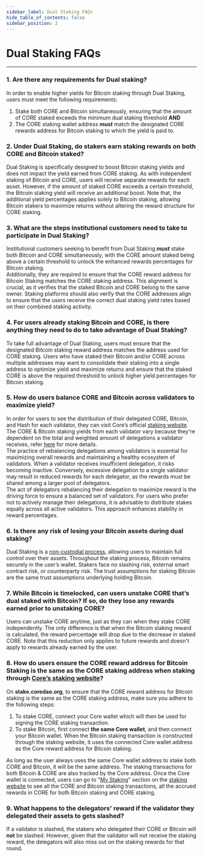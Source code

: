 ```yaml
---
sidebar_label: Dual Staking FAQs
hide_table_of_contents: false
sidebar_position: 2
---
```


# Dual Staking FAQs
---

### **1\. Are there any requirements for Dual staking?**

In order to enable higher yields for Bitcoin staking through Dual Staking, users must meet the following requirements: 

1. Stake both CORE and Bitcoin simultaneously, ensuring that the amount of CORE staked exceeds the minimum dual staking threshold  **AND**   
2. The CORE staking wallet address ***must*** match the designated CORE rewards address for Bitcoin staking to which the yield is paid to.

### **2\. Under Dual Staking, do stakers earn staking rewards on both CORE and Bitcoin staked?**

Dual Staking is specifically designed to boost Bitcoin staking yields and does not impact the yield earned from CORE staking. As with independent staking of Bitcoin and CORE, users will receive separate rewards for each asset. However, if the amount of staked CORE exceeds a certain threshold, the Bitcoin staking yield will receive an additional boost. Note that, the additional yield percentages applies solely to Bitcoin staking, allowing Bitcoin stakers to maximize returns without altering the reward structure for CORE staking.

### **3\. What are the steps institutional customers need to take to participate in Dual Staking?**

Institutional customers seeking to benefit from Dual Staking ***must*** stake both Bitcoin and CORE simultaneously, with the CORE amount staked being above a certain threshold to unlock the enhanced rewards percentages for Bitcoin staking.   
Additionally, they are required to ensure that the CORE reward address for Bitcoin Staking matches the CORE staking address. This alignment is crucial, as it verifies that the staked Bitcoin and CORE belong to the same owner. Staking platforms should also verify that the CORE addresses align to ensure that the users receive the correct dual staking yield rates based on their combined staking activity.

### **4\. For users already staking Bitcoin and CORE, is there anything they need to do to take advantage of Dual Staking?**

To take full advantage of Dual Staking, users must ensure that the designated Bitcoin staking reward address matches the address used for CORE staking. Users who have staked their Bitcoin and/or CORE across multiple addresses may want to consolidate their staking into a single address to optimize yield and maximize returns and ensure that the staked CORE is above the required threshold to unlock higher yield percentages for Bitcoin staking. 

### **5\. How do users balance CORE and Bitcoin across validators to maximize yield?**

In order for users to see the distribution of their delegated CORE, Bitcoin, and Hash for each validator, they can visit Core’s official [staking website](https://stake.coredao.org/). The CORE & Bitcoin staking yields from each validator vary because they're dependent on the total and weighted amount of delegations a validator receives, refer [here](../Learn/core-concepts/satoshi-plus-consensus/rewards#3-validator-rewards) for more details.   
The practice of rebalancing delegations among validators is essential for maximizing overall rewards and maintaining a healthy ecosystem of validators. When a validator receives insufficient delegation, it risks becoming inactive. Conversely, excessive delegation to a single validator may result in reduced rewards for each delegator, as the rewards must be shared among a larger pool of delegators.  
The act of delegators rebalancing their delegation to maximize reward is the driving force to ensure a balanced set of validators. For users who prefer not to actively manage their delegations, it is advisable to distribute stakes equally across all active validators. This approach enhances stability in reward percentages.

### **6\. Is there any risk of losing your Bitcoin assets during dual staking?**

Dual Staking is a [non-custodial process](../Learn/products/btc-staking/overview#how-non-custodial-bitcoin-staking-works), allowing users to maintain full control over their assets. Throughout the staking process, Bitcoin remains securely in the user’s wallet.  Stakers face no slashing risk, external smart contract risk, or counterparty risk. The trust assumptions for staking Bitcoin are the same trust assumptions underlying holding Bitcoin.

### **7\. While Bitcoin is timelocked, can users unstake CORE that’s dual staked with Bitcoin? If so, do they lose any rewards earned prior to unstaking CORE?**

Users can unstake CORE anytime, just as they can when they stake CORE independently. The only difference is that when the Bitcoin staking reward is calculated, the reward percentage will drop due to the decrease in staked CORE. Note that this reduction only applies to future rewards and doesn't apply to rewards already earned by the user.

### **8\. How do users ensure the CORE reward address for Bitcoin Staking is the same as the CORE staking address when staking through [Core’s staking website](https://stake.coredao.org/)?**

On **stake.coredao.org**, to ensure that the CORE reward address for Bitcoin staking is the same as the CORE staking address, make sure you adhere to the following steps:

1. To stake CORE, connect your Core wallet which will then be used for signing the CORE staking transaction.  
2. To stake Bitcoin, first connect **the same Core wallet**, and then connect your Bitcoin wallet. When the Bitcoin staking transaction is constructed through the staking website, it uses the connected Core wallet address as the Core reward address for Bitcoin staking. 

As long as the user always uses the same Core wallet address to stake both CORE and Bitcoin, it will be the same address. The staking transactions for both Bitcoin & CORE are also tracked by the Core address. Once the Core wallet is connected, users can go to "[My Staking](https://stake.coredao.org/mystaking)" section on the [staking website](https://stake.coredao.org/) to see all the CORE and Bitcoin staking transactions, all the accrued rewards in CORE for both Bitcoin staking and CORE staking.

### **9\. What happens to the delegators' reward if the validator they delegated their assets to gets slashed?**

If a validator is slashed, the stakers who delegated their CORE or Bitcoin will **not** be slashed. However, given that the validator will not receive the staking reward, the delegators will also miss out on the staking rewards for that round.